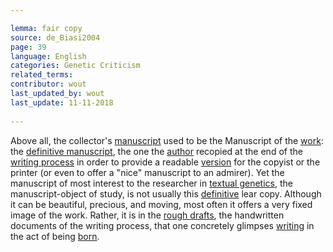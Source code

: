 ```yaml
---

lemma: fair copy
source: de_Biasi2004
page: 39 
language: English
categories: Genetic Criticism
related_terms: 
contributor: wout
last_updated_by: wout
last_update: 11-11-2018
        
---
```


Above all, the collector's [manuscript](manuscript.html) used to be the Manuscript of the [work](work.html): the [definitive manuscript](manuscriptFinal.html), the one the [author](author.html) recopied at the end of the [writing process](writingProcess.html) in order to provide a readable [version](version.html) for the copyist or the printer (or even to offer a "nice" manuscript to an admirer). Yet the manuscript of most interest to the researcher in [textual genetics](geneticCriticism.html), the manuscript-object of study, is not usually this [definitive](definitive.html) lear copy. Although it can be beautiful, precious, and moving, most often it offers a very fixed image of the work. Rather, it is in the [rough drafts](draft.html), the handwritten documents of the writing process, that one concretely glimpses [writing](writingAct.html) in the act of being [born](genesis.html).

